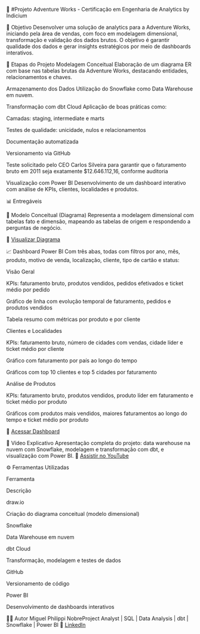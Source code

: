 🧠 #Projeto Adventure Works - Certificação em Engenharia de Analytics by Indicium

🎯 Objetivo
Desenvolver uma solução de analytics para a Adventure Works, iniciando pela área de vendas, com foco em modelagem dimensional, transformação e validação dos dados brutos. O objetivo é garantir qualidade dos dados e gerar insights estratégicos por meio de dashboards interativos.

📌 Etapas do Projeto
Modelagem Conceitual
Elaboração de um diagrama ER com base nas tabelas brutas da Adventure Works, destacando entidades, relacionamentos e chaves.

Armazenamento dos Dados
Utilização do Snowflake como Data Warehouse em nuvem.

Transformação com dbt Cloud
Aplicação de boas práticas como:

Camadas: staging, intermediate e marts

Testes de qualidade: unicidade, nulos e relacionamentos

Documentação automatizada

Versionamento via GitHub

Teste solicitado pelo CEO Carlos Silveira para garantir que o faturamento bruto em 2011 seja exatamente $12.646.112,16, conforme auditoria

Visualização com Power BI
Desenvolvimento de um dashboard interativo com análise de KPIs, clientes, localidades e produtos.

📊 Entregáveis

📌 Modelo Conceitual (Diagrama)
Representa a modelagem dimensional com tabelas fato e dimensão, mapeando as tabelas de origem e respondendo a perguntas de negócio.

🔗 [Visualizar Diagrama](https://drive.google.com/file/d/1j32PX43NWC7F_HcWlK5Bo4JowJDS6MRR/view?usp=sharing)

📈 Dashboard Power BI
Com três abas, todas com filtros por ano, mês, produto, motivo de venda, localização, cliente, tipo de cartão e status:

Visão Geral

KPIs: faturamento bruto, produtos vendidos, pedidos efetivados e ticket médio por pedido

Gráfico de linha com evolução temporal de faturamento, pedidos e produtos vendidos

Tabela resumo com métricas por produto e por cliente

Clientes e Localidades

KPIs: faturamento bruto, número de cidades com vendas, cidade líder e ticket médio por cliente

Gráfico com faturamento por país ao longo do tempo

Gráficos com top 10 clientes e top 5 cidades por faturamento

Análise de Produtos

KPIs: faturamento bruto, produtos vendidos, produto líder em faturamento e ticket médio por produto

Gráficos com produtos mais vendidos, maiores faturamentos ao longo do tempo e ticket médio por produto

🔗 [Acessar Dashboard](https://app.powerbi.com/view?r=eyJrIjoiNDE4ZTNjOTgtNjFmMy00ZTBkLTgxYjItNmU5MGVlMTFjYjRhIiwidCI6ImZhNzk1MzFjLThjZTUtNGJkMy05N2VlLTI0NWU2ZWUyNjZiOCJ9)

🎥 Vídeo Explicativo
Apresentação completa do projeto: data warehouse na nuvem com Snowflake, modelagem e transformação com dbt, e visualização com Power BI.
🔗 [Assistir no YouTube](https://www.youtube.com/watch?v=SYeKGkhWh3k)

⚙️ Ferramentas Utilizadas

Ferramenta

Descrição

draw.io

Criação do diagrama conceitual (modelo dimensional)

Snowflake

Data Warehouse em nuvem

dbt Cloud

Transformação, modelagem e testes de dados

GitHub

Versionamento de código

Power BI

Desenvolvimento de dashboards interativos

👨‍💻 Autor
Miguel Philippi NobreProject Analyst | SQL | Data Analysis | dbt | Snowflake | Power BI
🔗 [LinkedIn](https://www.linkedin.com/in/miguel-philippi/)
